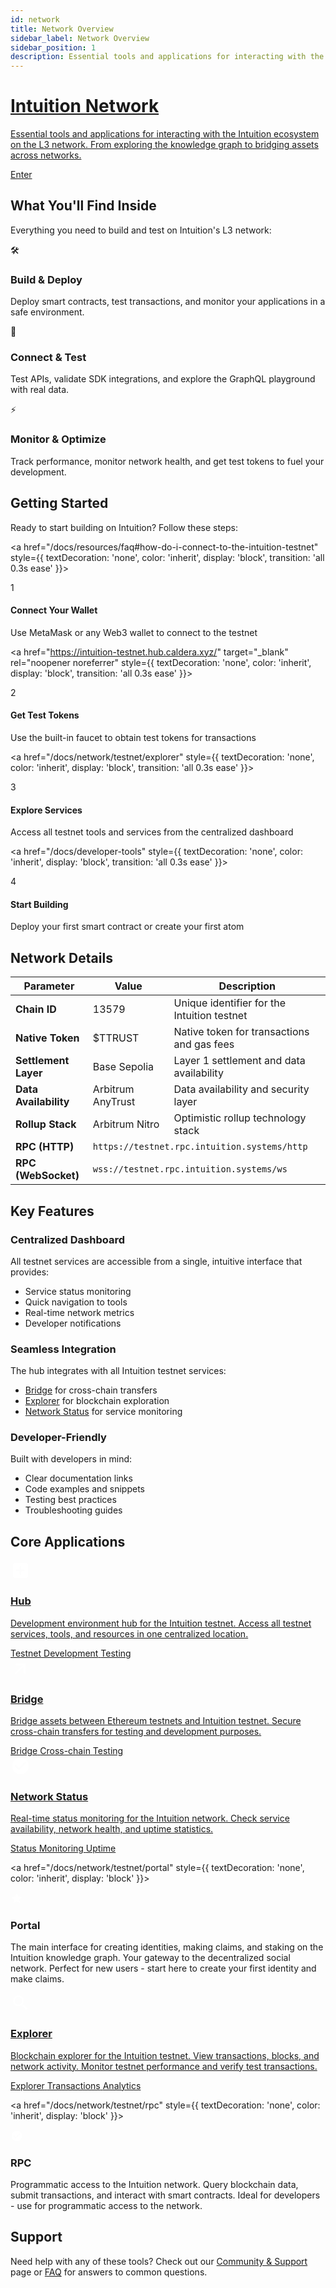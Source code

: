 ```yaml
---
id: network
title: Network Overview
sidebar_label: Network Overview
sidebar_position: 1
description: Essential tools and applications for interacting with the Intuition Network
---
```


<a href="https://intuition-testnet.hub.caldera.xyz/" target="_blank" rel="noopener noreferrer" className="hub-hero">
  <h1 className="hub-hero-title">
    Intuition Network
  </h1>
  <p className="hub-hero-description">
    Essential tools and applications for interacting with the Intuition ecosystem on the L3 network. From exploring the knowledge graph to bridging assets across networks.
  </p>
  <div className="hub-hero-button">
    Enter
  </div>
</a>

## What You'll Find Inside

Everything you need to build and test on Intuition's L3 network:

<div className="grid-3-cols">

<div style={{
  border: '1px solid var(--ifm-color-emphasis-200)',
  borderRadius: '20px',
  padding: '2.5rem',
  backgroundColor: 'var(--ifm-background-color)',
  boxShadow: '0 4px 16px rgba(0, 0, 0, 0.08)',
  height: '100%',
  display: 'flex',
  flexDirection: 'column',
  transition: 'all 0.3s ease',
  cursor: 'pointer'
}}>
<div style={{
  width: '48px',
  height: '48px',
  borderRadius: '12px',
  backgroundColor: 'var(--ifm-color-primary)',
  color: 'white',
  display: 'flex',
  alignItems: 'center',
  justifyContent: 'center',
  marginBottom: '1.5rem',
  fontSize: '1.25rem',
  fontWeight: 'bold'
}}>🛠️</div>
<h3 style={{
  marginTop: 0,
  marginBottom: '1rem',
  color: 'var(--ifm-color-emphasis-900)',
  fontSize: '1.3rem',
  fontWeight: '600'
}}>
Build & Deploy
</h3>
<p style={{
  margin: 0,
  fontSize: '1rem',
  lineHeight: '1.6',
  color: 'var(--ifm-color-emphasis-700)',
  flexGrow: 1
}}>
Deploy smart contracts, test transactions, and monitor your applications in a safe environment.
</p>
</div>

<div style={{
  border: '1px solid var(--ifm-color-emphasis-200)',
  borderRadius: '20px',
  padding: '2.5rem',
  backgroundColor: 'var(--ifm-background-color)',
  boxShadow: '0 4px 16px rgba(0, 0, 0, 0.08)',
  height: '100%',
  display: 'flex',
  flexDirection: 'column',
  transition: 'all 0.3s ease',
  cursor: 'pointer'
}}>
<div style={{
  width: '48px',
  height: '48px',
  borderRadius: '12px',
  backgroundColor: 'var(--ifm-color-primary)',
  color: 'white',
  display: 'flex',
  alignItems: 'center',
  justifyContent: 'center',
  marginBottom: '1.5rem',
  fontSize: '1.25rem',
  fontWeight: 'bold'
}}>🔗</div>
<h3 style={{
  marginTop: 0,
  marginBottom: '1rem',
  color: 'var(--ifm-color-emphasis-900)',
  fontSize: '1.3rem',
  fontWeight: '600'
}}>
Connect & Test
</h3>
<p style={{
  margin: 0,
  fontSize: '1rem',
  lineHeight: '1.6',
  color: 'var(--ifm-color-emphasis-700)',
  flexGrow: 1
}}>
Test APIs, validate SDK integrations, and explore the GraphQL playground with real data.
</p>
</div>

<div style={{
  border: '1px solid var(--ifm-color-emphasis-200)',
  borderRadius: '20px',
  padding: '2.5rem',
  backgroundColor: 'var(--ifm-background-color)',
  boxShadow: '0 4px 16px rgba(0, 0, 0, 0.08)',
  height: '100%',
  display: 'flex',
  flexDirection: 'column',
  transition: 'all 0.3s ease',
  cursor: 'pointer'
}}>
<div style={{
  width: '48px',
  height: '48px',
  borderRadius: '12px',
  backgroundColor: 'var(--ifm-color-primary)',
  color: 'white',
  display: 'flex',
  alignItems: 'center',
  justifyContent: 'center',
  marginBottom: '1.5rem',
  fontSize: '1.25rem',
  fontWeight: 'bold'
}}>⚡</div>
<h3 style={{
  marginTop: 0,
  marginBottom: '1rem',
  color: 'var(--ifm-color-emphasis-900)',
  fontSize: '1.3rem',
  fontWeight: '600'
}}>
Monitor & Optimize
</h3>
<p style={{
  margin: 0,
  fontSize: '1rem',
  lineHeight: '1.6',
  color: 'var(--ifm-color-emphasis-700)',
  flexGrow: 1
}}>
Track performance, monitor network health, and get test tokens to fuel your development.
</p>
</div>

</div>

## Getting Started

Ready to start building on Intuition? Follow these steps:

<div className="getting-started-grid">

<a href="/docs/resources/faq#how-do-i-connect-to-the-intuition-testnet" style={{
  textDecoration: 'none',
  color: 'inherit',
  display: 'block',
  transition: 'all 0.3s ease'
}}>

<div style={{
  padding: '2rem',
  border: '1px solid var(--ifm-color-emphasis-200)',
  borderRadius: '16px',
  textAlign: 'center',
  backgroundColor: 'var(--ifm-background-color)',
  boxShadow: '0 2px 8px rgba(0, 0, 0, 0.04)',
  height: '100%',
  display: 'flex',
  flexDirection: 'column',
  justifyContent: 'flex-start',
  cursor: 'pointer'
}}>
<div style={{
  width: '60px',
  height: '60px',
  borderRadius: '50%',
  backgroundColor: 'var(--ifm-color-emphasis-200)',
  color: '#000000',
  display: 'flex',
  alignItems: 'center',
  justifyContent: 'center',
  margin: '0 auto 1.5rem auto',
  fontSize: '1.5rem',
  fontWeight: 'bold',
  boxShadow: '0 4px 12px rgba(0, 0, 0, 0.15)'
}}>1</div>
<h4 style={{ marginBottom: '1rem', fontSize: '1.1rem', fontWeight: '600' }}>Connect Your Wallet</h4>
<p style={{ margin: 0, fontSize: '0.95rem', color: 'var(--ifm-color-emphasis-600)', lineHeight: '1.6', marginBottom: '1rem' }}>
Use MetaMask or any Web3 wallet to connect to the testnet
</p>

</div>
</a>

<a href="https://intuition-testnet.hub.caldera.xyz/" target="\_blank" rel="noopener noreferrer" style={{
  textDecoration: 'none',
  color: 'inherit',
  display: 'block',
  transition: 'all 0.3s ease'
}}>

<div style={{
  padding: '2rem',
  border: '1px solid var(--ifm-color-emphasis-200)',
  borderRadius: '16px',
  textAlign: 'center',
  backgroundColor: 'var(--ifm-background-color)',
  boxShadow: '0 2px 8px rgba(0, 0, 0, 0.04)',
  height: '100%',
  display: 'flex',
  flexDirection: 'column',
  justifyContent: 'flex-start',
  cursor: 'pointer'
}}>
<div style={{
  width: '60px',
  height: '60px',
  borderRadius: '50%',
  backgroundColor: 'var(--ifm-color-emphasis-200)',
  color: '#000000',
  display: 'flex',
  alignItems: 'center',
  justifyContent: 'center',
  margin: '0 auto 1.5rem auto',
  fontSize: '1.5rem',
  fontWeight: 'bold',
  boxShadow: '0 4px 12px rgba(0, 0, 0, 0.15)'
}}>2</div>
<h4 style={{ marginBottom: '1rem', fontSize: '1.1rem', fontWeight: '600' }}>Get Test Tokens</h4>
<p style={{ margin: 0, fontSize: '0.95rem', color: 'var(--ifm-color-emphasis-600)', lineHeight: '1.6', marginBottom: '1rem' }}>
Use the built-in faucet to obtain test tokens for transactions
</p>

</div>
</a>

<a href="/docs/network/testnet/explorer" style={{
  textDecoration: 'none',
  color: 'inherit',
  display: 'block',
  transition: 'all 0.3s ease'
}}>

<div style={{
  padding: '2rem',
  border: '1px solid var(--ifm-color-emphasis-200)',
  borderRadius: '16px',
  textAlign: 'center',
  backgroundColor: 'var(--ifm-background-color)',
  boxShadow: '0 2px 8px rgba(0, 0, 0, 0.04)',
  height: '100%',
  display: 'flex',
  flexDirection: 'column',
  justifyContent: 'flex-start',
  cursor: 'pointer'
}}>
<div style={{
  width: '60px',
  height: '60px',
  borderRadius: '50%',
  backgroundColor: 'var(--ifm-color-emphasis-200)',
  color: '#000000',
  display: 'flex',
  alignItems: 'center',
  justifyContent: 'center',
  margin: '0 auto 1.5rem auto',
  fontSize: '1.5rem',
  fontWeight: 'bold',
  boxShadow: '0 4px 12px rgba(0, 0, 0, 0.15)'
}}>3</div>
<h4 style={{ marginBottom: '1rem', fontSize: '1.1rem', fontWeight: '600' }}>Explore Services</h4>
<p style={{ margin: 0, fontSize: '0.95rem', color: 'var(--ifm-color-emphasis-600)', lineHeight: '1.6', marginBottom: '1rem' }}>
Access all testnet tools and services from the centralized dashboard
</p>

</div>
</a>

<a href="/docs/developer-tools" style={{
  textDecoration: 'none',
  color: 'inherit',
  display: 'block',
  transition: 'all 0.3s ease'
}}>

<div style={{
  padding: '2rem',
  border: '1px solid var(--ifm-color-emphasis-200)',
  borderRadius: '16px',
  textAlign: 'center',
  backgroundColor: 'var(--ifm-background-color)',
  boxShadow: '0 2px 8px rgba(0, 0, 0, 0.04)',
  height: '100%',
  display: 'flex',
  flexDirection: 'column',
  justifyContent: 'flex-start',
  cursor: 'pointer'
}}>
<div style={{
  width: '60px',
  height: '60px',
  borderRadius: '50%',
  backgroundColor: 'var(--ifm-color-emphasis-200)',
  color: '#000000',
  display: 'flex',
  alignItems: 'center',
  justifyContent: 'center',
  margin: '0 auto 1.5rem auto',
  fontSize: '1.5rem',
  fontWeight: 'bold',
  boxShadow: '0 4px 12px rgba(0, 0, 0, 0.15)'
}}>4</div>
<h4 style={{ marginBottom: '1rem', fontSize: '1.1rem', fontWeight: '600' }}>Start Building</h4>
<p style={{ margin: 0, fontSize: '0.95rem', color: 'var(--ifm-color-emphasis-600)', lineHeight: '1.6', marginBottom: '1rem' }}>
Deploy your first smart contract or create your first atom
</p>

</div>
</a>

</div>

## Network Details

<div className="network-details-container">

<table className="network-details-table">
<thead>
<tr>
<th>Parameter</th>
<th>Value</th>
<th>Description</th>
</tr>
</thead>
<tbody>
<tr>
<td><strong>Chain ID</strong></td>
<td>13579</td>
<td>Unique identifier for the Intuition testnet</td>
</tr>
<tr>
<td><strong>Native Token</strong></td>
<td>$TTRUST</td>
<td>Native token for transactions and gas fees</td>
</tr>
<tr>
<td><strong>Settlement Layer</strong></td>
<td>Base Sepolia</td>
<td>Layer 1 settlement and data availability</td>
</tr>
<tr>
<td><strong>Data Availability</strong></td>
<td>Arbitrum AnyTrust</td>
<td>Data availability and security layer</td>
</tr>
<tr>
<td><strong>Rollup Stack</strong></td>
<td>Arbitrum Nitro</td>
<td>Optimistic rollup technology stack</td>
</tr>
<tr>
<td><strong>RPC (HTTP)</strong></td>
<td colspan="2"><code className="rpc-endpoint">https://testnet.rpc.intuition.systems/http</code></td>
</tr>
<tr>
<td><strong>RPC (WebSocket)</strong></td>
<td colspan="2"><code className="rpc-endpoint">wss://testnet.rpc.intuition.systems/ws</code></td>
</tr>
</tbody>
</table>

</div>

## Key Features

<div className="key-features-grid">

<div className="key-feature-card">
<h3 className="key-feature-title">Centralized Dashboard</h3>
<p className="key-feature-description">
All testnet services are accessible from a single, intuitive interface that provides:
</p>
<ul className="green-checklist">
<li>Service status monitoring</li>
<li>Quick navigation to tools</li>
<li>Real-time network metrics</li>
<li>Developer notifications</li>
</ul>
</div>

<div className="key-feature-card">
<h3 className="key-feature-title">Seamless Integration</h3>
<p className="key-feature-description">
The hub integrates with all Intuition testnet services:
</p>
<ul className="green-checklist">
<li><a href="/docs/network/testnet/bridge">Bridge</a> for cross-chain transfers</li>
<li><a href="/docs/network/testnet/explorer">Explorer</a> for blockchain exploration</li>
<li><a href="/docs/resources/network-health">Network Status</a> for service monitoring</li>
</ul>
</div>

<div className="key-feature-card">
<h3 className="key-feature-title">Developer-Friendly</h3>
<p className="key-feature-description">
Built with developers in mind:
</p>
<ul className="green-checklist">
<li>Clear documentation links</li>
<li>Code examples and snippets</li>
<li>Testing best practices</li>
<li>Troubleshooting guides</li>
</ul>
</div>

</div>

## Core Applications

<div style={{
  display: 'flex',
  flexDirection: 'column',
  gap: '1.5rem',
  marginTop: '2rem',
  marginBottom: '3rem'
}}>

<a href="https://intuition-testnet.hub.caldera.xyz/" target="_blank" rel="noopener noreferrer" className="core-app-card clickable-card">
<div className="core-app-icon">
<svg width="32" height="32" viewBox="0 0 24 24" fill="white">
<path d="M19 3H5c-1.1 0-2 .9-2 2v14c0 1.1.9 2 2 2h14c1.1 0 2-.9 2-2V5c0-1.1-.9-2-2-2zm-2 10h-4v4h-2v-4H7v-2h4V7h2v4h4v2z"/>
</svg>
</div>
<div className="core-app-content">
<h3 className="core-app-title">Hub</h3>
<p className="core-app-description">
Development environment hub for the Intuition testnet. Access all testnet services, tools, and resources in one centralized location.
</p>
<div className="core-app-tags">
<span className="core-app-tag">Testnet</span>
<span className="core-app-tag">Development</span>
<span className="core-app-tag">Testing</span>
</div>
</div>
</a>

<a href="/docs/network/testnet/bridge" className="core-app-card clickable-card">
<div className="core-app-icon">
<svg width="32" height="32" viewBox="0 0 24 24" fill="white">
<path d="M6 6v2h8.59L5 17.59 6.41 19 16 9.41V18h2V6z"/>
</svg>
</div>
<div className="core-app-content">
<h3 className="core-app-title">Bridge</h3>
<p className="core-app-description">
Bridge assets between Ethereum testnets and Intuition testnet. Secure cross-chain transfers for testing and development purposes.
</p>
<div className="core-app-tags">
<span className="core-app-tag">Bridge</span>
<span className="core-app-tag">Cross-chain</span>
<span className="core-app-tag">Testing</span>
</div>
</div>
</a>

<a href="/docs/resources/network-health" className="core-app-card clickable-card">
<div className="core-app-icon">
<svg width="32" height="32" viewBox="0 0 24 24" fill="white">
<path d="M12 2C6.48 2 2 6.48 2 12s4.48 10 10 10 10-4.48 10-10S17.52 2 12 2zm-2 15l-5-5 1.41-1.41L10 14.17l7.59-7.59L19 8l-9 9z"/>
</svg>
</div>
<div className="core-app-content">
<h3 className="core-app-title">Network Status</h3>
<p className="core-app-description">
Real-time status monitoring for the Intuition network. Check service availability, network health, and uptime statistics.
</p>
<div className="core-app-tags">
<span className="core-app-tag">Status</span>
<span className="core-app-tag">Monitoring</span>
<span className="core-app-tag">Uptime</span>
</div>
</div>
</a>

<a href="/docs/network/testnet/portal" style={{ textDecoration: 'none', color: 'inherit', display: 'block' }}>

<div className="uniform-card clickable-card">
<div style={{ display: 'flex', alignItems: 'center', marginBottom: '1rem' }}>
<div style={{ width: '40px', height: '40px', borderRadius: '8px', backgroundColor: '#6366F1', display: 'flex', alignItems: 'center', justifyContent: 'center', marginRight: '1rem' }}>
<svg width="20" height="20" viewBox="0 0 24 24" fill="white">
<path d="M12 2l3.09 6.26L22 9.27l-5 4.87 1.18 6.88L12 17.77l-6.18 3.25L7 14.14 2 9.27l6.91-1.01L12 2z"/>
</svg>
</div>
<h3 style={{ margin: 0 }}>Portal</h3>
</div>
<p className="uniform-card-content">
The main interface for creating identities, making claims, and staking on the Intuition knowledge graph. Your gateway to the decentralized social network. Perfect for new users - start here to create your first identity and make claims.
</p>
</div>
</a>

<a href="/docs/network/testnet/explorer" className="core-app-card clickable-card">
<div className="core-app-icon">
<svg width="32" height="32" viewBox="0 0 24 24" fill="white">
<path d="M9.5 3A6.5 6.5 0 0116 9.5c0 1.61-.59 3.09-1.56 4.23l.27.27h.79l5 5-1.5 1.5-5-5v-.79l-.27-.27A6.516 6.516 0 019.5 16 6.5 6.5 0 013 9.5 6.5 6.5 0 019.5 3m0 2C7 5 5 7 5 9.5S7 14 9.5 14 14 12 14 9.5 12 5 9.5 5z"/>
</svg>
</div>
<div className="core-app-content">
<h3 className="core-app-title">Explorer</h3>
<p className="core-app-description">
Blockchain explorer for the Intuition testnet. View transactions, blocks, and network activity. Monitor testnet performance and verify test transactions.
</p>
<div className="core-app-tags">
<span className="core-app-tag">Explorer</span>
<span className="core-app-tag">Transactions</span>
<span className="core-app-tag">Analytics</span>
</div>
</div>
</a>

<a href="/docs/network/testnet/rpc" style={{ textDecoration: 'none', color: 'inherit', display: 'block' }}>

<div className="uniform-card clickable-card">
<div style={{ display: 'flex', alignItems: 'center', marginBottom: '1rem' }}>
<div style={{ width: '40px', height: '40px', borderRadius: '8px', backgroundColor: '#EF4444', display: 'flex', alignItems: 'center', justifyContent: 'center', marginRight: '1rem' }}>
<svg width="20" height="20" viewBox="0 0 24 24" fill="white">
<path d="M12 2C6.48 2 2 6.48 2 12s4.48 10 10 10 10-4.48 10-10S17.52 2 12 2zm-2 15l-5-5 1.41-1.41L10 14.17l7.59-7.59L19 8l-9 9z"/>
</svg>
</div>
<h3 style={{ margin: 0 }}>RPC</h3>
</div>
<p className="uniform-card-content">
Programmatic access to the Intuition network. Query blockchain data, submit transactions, and interact with smart contracts. Ideal for developers - use for programmatic access to the network.
</p>
</div>
</a>

</div>

## Support

Need help with any of these tools? Check out our [Community & Support](/docs/resources/community-and-support) page or [FAQ](/docs/resources/faq) for answers to common questions.
